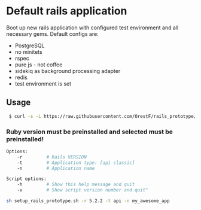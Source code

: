# Default rails application

Boot up new rails application with configured test environment and all necessary gems.
Default configs are:
* PostgreSQL
* no minitets
* rspec
* pure js - not coffee
* sidekiq as background processing adapter
* redis
* test environment is set

## Usage
```bash
 $ curl -s -L https://raw.githubusercontent.com/OrestF/rails_prototype/master/setup.sh | sh /dev/stdin -r 6.0.0 -t api -n test_app
```

### Ruby version must be preinstalled and selected must be preinstalled!
```bash
Options:
    -r         # Rails VERSION
    -t         # Application type: [api classic]
    -n         # Application name

Script options:
    -h         # Show this help message and quit
    -v         # Show script version number and quit"
```

```bash
sh setup_rails_prototype.sh -r 5.2.2 -t api -n my_awesome_app
```
